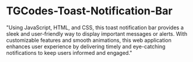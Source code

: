 # TGCodes-Toast-Notification-Bar
"Using JavaScript, HTML, and CSS, this toast notification bar provides a sleek and user-friendly way to display important messages or alerts. With customizable features and smooth animations, this web application enhances user experience by delivering timely and eye-catching notifications to keep users informed and engaged."
